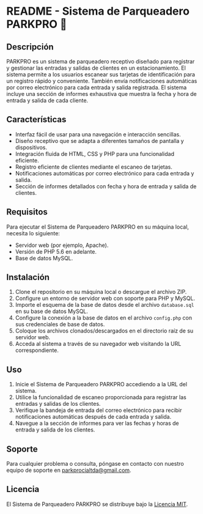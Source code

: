 # README - Sistema de Parqueadero PARKPRO 🚗

## Descripción
PARKPRO es un sistema de parqueadero receptivo diseñado para registrar y gestionar las entradas y salidas de clientes en un estacionamiento. El sistema permite a los usuarios escanear sus tarjetas de identificación para un registro rápido y conveniente. También envía notificaciones automáticas por correo electrónico para cada entrada y salida registrada. El sistema incluye una sección de informes exhaustiva que muestra la fecha y hora de entrada y salida de cada cliente.

## Características
- Interfaz fácil de usar para una navegación e interacción sencillas.
- Diseño receptivo que se adapta a diferentes tamaños de pantalla y dispositivos.
- Integración fluida de HTML, CSS y PHP para una funcionalidad eficiente.
- Registro eficiente de clientes mediante el escaneo de tarjetas.
- Notificaciones automáticas por correo electrónico para cada entrada y salida.
- Sección de informes detallados con fecha y hora de entrada y salida de clientes.

## Requisitos
Para ejecutar el Sistema de Parqueadero PARKPRO en su máquina local, necesita lo siguiente:

- Servidor web (por ejemplo, Apache).
- Versión de PHP 5.6 en adelante.
- Base de datos MySQL.

## Instalación
1. Clone el repositorio en su máquina local o descargue el archivo ZIP.
2. Configure un entorno de servidor web con soporte para PHP y MySQL.
3. Importe el esquema de la base de datos desde el archivo `database.sql` en su base de datos MySQL.
4. Configure la conexión a la base de datos en el archivo `config.php` con sus credenciales de base de datos.
5. Coloque los archivos clonados/descargados en el directorio raíz de su servidor web.
6. Acceda al sistema a través de su navegador web visitando la URL correspondiente.

## Uso
1. Inicie el Sistema de Parqueadero PARKPRO accediendo a la URL del sistema.
2. Utilice la funcionalidad de escaneo proporcionada para registrar las entradas y salidas de los clientes.
3. Verifique la bandeja de entrada del correo electrónico para recibir notificaciones automáticas después de cada entrada y salida.
4. Navegue a la sección de informes para ver las fechas y horas de entrada y salida de los clientes.

## Soporte
Para cualquier problema o consulta, póngase en contacto con nuestro equipo de soporte en parkprocialtda@gmail.com.

## Licencia
El Sistema de Parqueadero PARKPRO se distribuye bajo la [Licencia MIT](https://opensource.org/licenses/MIT).
